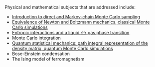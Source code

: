Physical and mathematical subjects that are addressed include:
* [Introduction to direct and Markov-chain Monte Carlo sampling](https://github.com/dgoekmen/Statistical-Mechanics/blob/master/Monte%20Carlo%20algorithms-introduction.ipynb) 
* [Equivalence of Newton and Boltzmann mechanics, classical Monte Carlo simulations](https://github.com/dgoekmen/Statistical-Mechanics/blob/master/Hard%20disks%20simulation.ipynb)
* [Entropic interactions and a liquid $\leftrightarrow$ gas phase transition](https://github.com/dgoekmen/Statistical-Mechanics/blob/master/entropic%20interactions%20and%20phase%20transitions.ipynb)
* [Monte Carlo integration](https://github.com/dgoekmen/Statistical-Mechanics/blob/master/integration_boltzmann_distribution.ipynb)
* [Quantum statistical mechanics: path integral representation of the density matrix, quantum Monte Carlo simulations](https://github.com/dgoekmen/Statistical-Mechanics/blob/master/Density%20Matrices%20and%20Path%20Integrals.ipynb)
* Bose-Einstein condensation
* The Ising model of ferromagnetism
